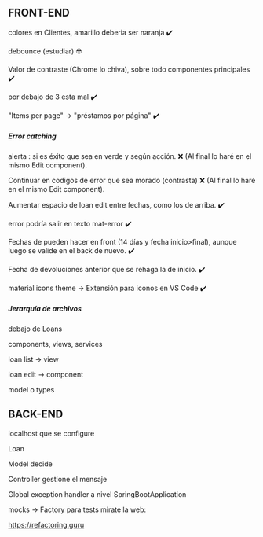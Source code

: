 ## FRONT-END

colores en Clientes, amarillo deberia ser naranja ✔️

debounce (estudiar) ☢️



Valor de contraste (Chrome lo chiva), sobre todo componentes principales ✔️

por debajo de 3 esta mal ✔️



"Items per page" -> "préstamos por página" ✔️



##### Error catching

alerta : si es éxito que sea en verde y según acción. ❌ (Al final lo haré en el mismo Edit component).

Continuar en codigos de error que sea morado (contrasta) ❌ (Al final lo haré en el mismo Edit component).

Aumentar espacio de loan edit entre fechas, como los de arriba. ✔️

error podría salir en texto mat-error ✔️

Fechas de pueden hacer en front (14 días y fecha inicio>final), aunque luego se valide en el back de nuevo. ✔️

Fecha de devoluciones anterior que se rehaga la de inicio. ✔️



material icons theme -> Extensión para iconos en VS Code ✔️



##### Jerarquía de archivos

debajo de Loans

components, views, services

loan list -> view

loan edit -> component

model o types



## BACK-END

localhost que se configure

Loan



Model decide

Controller gestione el mensaje



Global exception handler a nivel SpringBootApplication



mocks -> Factory para tests mirate la web:

https://refactoring.guru

